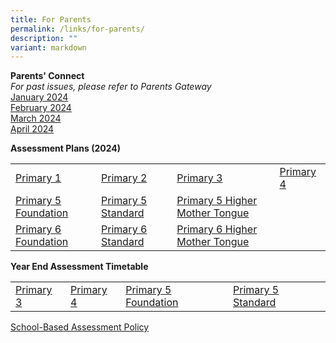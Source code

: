 ```yaml
---
title: For Parents
permalink: /links/for-parents/
description: ""
variant: markdown
---
```

**Parents' Connect** <br>
*For past issues, please refer to Parents Gateway*
<br>
[January 2024](https://drive.google.com/file/d/1af3HD_tSWY7dsVXZjT_sbDXQYq_ReRvq/view?usp=sharing) <br>
[February 2024](https://drive.google.com/file/d/1qCG_ICN-EOJrsN1uWiLYQdgY-1cPdH9L/view?usp=sharing) <br>
[March 2024](https://drive.google.com/drive/folders/1N8ShOAuJzyOMUM3dgqJxx5zk9mc1gPTA?usp=sharing) <br>
[April 2024](https://drive.google.com/file/d/1V64MS7R2oxl03wpO3SZ6YdwxKjsqkZUC/view?usp=drive_link)

**Assessment Plans (2024)**  

|  |  |  |  |
| -------- | -------- | -------- | -------- |
| [Primary 1](/files/2024p1.pdf) | [Primary 2](/files/2024p2.pdf) | [Primary 3](/files/2024p3.pdf) | [Primary 4](/files/2024p4.pdf) |
| [Primary 5 Foundation](/files/2024p5f.pdf) | [Primary 5 Standard](/files/2024p5wa.pdf) | [Primary 5 Higher Mother Tongue](/files/2024p5hmt.pdf) |  
[Primary 6 Foundation](/files/2024p6f.pdf) | [Primary 6 Standard](/files/2024p6wa.pdf) | [Primary 6 Higher Mother Tongue](/files/2024p6hc.pdf) | 


**Year End Assessment Timetable**  

|  |  |  |  |
| -------- | -------- | -------- | -------- |
| [Primary 3](https://drive.google.com/file/d/1KDAB6Lef20qQapJtjHH3u5chNLJ6oq4c/view?usp=sharing)     | [Primary 4](https://drive.google.com/file/d/17A1qOcakjxXs4UEHaJ08ybqVaWUW-RHq/view?usp=sharing)     | [Primary 5 Foundation](https://drive.google.com/file/d/1ysCsOv3sPSM5fdp4_oOT7_0MVNwVUUSg/view?usp=sharing)     | [Primary 5 Standard](https://drive.google.com/file/d/19X8kRyb_O7lrXKgMm2q8YLG5xHZjsWT1/view?usp=sharing)     |


[School-Based Assessment Policy](https://drive.google.com/file/d/1fCvz3jOLVLG62hxcFqnCkXCAGTzworS7/view?usp=sharing)